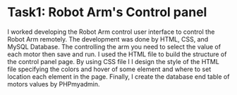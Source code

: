 # Task1: Robot Arm's Control panel

I worked developing the Robot Arm control user interface to control the Robot Arm remotely. The development was done by HTML, CSS, and MySQL Database. The controlling the arm you need to select the value of each motor then save and run.  I used the HTML file to build the structure of the control panel page. By using CSS file I I design the style of the HTML file specifying the colors and hover of some element and where to set location each element in the page. Finally, I create the database end table of motors values by PHPmyadmin.
